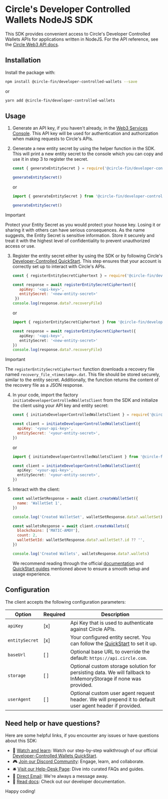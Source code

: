 # Circle's Developer Controlled Wallets NodeJS SDK

This SDK provides convenient access to Circle's Developer Controlled Wallets APIs for applications written in NodeJS. For the API reference, see the [Circle Web3 API docs](https://developers.circle.com/api-reference/w3s/common/ping).

## Installation

Install the package with:

```sh
npm install @circle-fin/developer-controlled-wallets --save
```

or

```sh
yarn add @circle-fin/developer-controlled-wallets
```

## Usage

1. Generate an API key, if you haven't already, in the [Web3 Services Console](https://console.circle.com/api-keys). This API key will be used for authentication and authorization when making requests to Circle's APIs.

2. Generate a new entity secret by using the helper function in the SDK. This will print a new entity secret to the console which you can copy and use it in step 3 to register the secret. 

   ```javascript
   const { generateEntitySecret } = require('@circle-fin/developer-controlled-wallets')

   generateEntitySecret()
   ```

   or

   ```typescript
   import { generateEntitySecret } from '@circle-fin/developer-controlled-wallets'

   generateEntitySecret()
   ```

> [!IMPORTANT]
Protect your Entity Secret as you would protect your house key. Losing it or sharing it with others can have serious consequences. As the name suggests, the Entity Secret is sensitive information. Store it securely and treat it with the highest level of confidentiality to prevent unauthorized access or use.

3. Register the entity secret either by using the SDK or by following Circle's [Developer-Controlled QuickStart](https://developers.circle.com/interactive-quickstarts/dev-controlled-wallets). This step ensures that your account is correctly set up to interact with Circle's APIs.

   ```javascript
   const { registerEntitySecretCiphertext } = require('@circle-fin/developer-controlled-wallets')

   const response = await registerEntitySecretCiphertext({
      apiKey: '<api-key>',
      entitySecret: '<new-entity-secret>'
    })
   console.log(response.data?.recoveryFile)
   ```

   or

   ```typescript
   import { registerEntitySecretCiphertext } from '@circle-fin/developer-controlled-wallets'

   const response = await registerEntitySecretCiphertext({
      apiKey: '<api-key>',
      entitySecret: '<new-entity-secret>'
   })
   console.log(response.data?.recoveryFile)
   ```

> [!IMPORTANT] 
The `registerEntitySecretCiphertext` function downloads a recovery file named `recovery_file_<timestamp>.dat`. This file should be stored securely, similar to the entity secret. Additionally, the function returns the content of the recovery file as a JSON response. 

4. In your code, import the factory `initiateDeveloperControlledWalletsClient` from the SDK and initialize the client using your API key and entity secret:

   ```javascript
   const { initiateDeveloperControlledWalletsClient } = require('@circle-fin/developer-controlled-wallets')

   const client = initiateDeveloperControlledWalletsClient({
     apiKey: '<your-api-key>',
     entitySecret: '<your-entity-secret>',
   })
   ```

   or

   ```typescript
   import { initiateDeveloperControlledWalletsClient } from '@circle-fin/developer-controlled-wallets'

   const client = initiateDeveloperControlledWalletsClient({
     apiKey: '<your-api-key>',
     entitySecret: '<your-entity-secret>',
   })
   ```

5. Interact with the client:

   ```javascript
   const walletSetResponse = await client.createWalletSet({
     name: 'WalletSet 1',
   })

   console.log('Created WalletSet', walletSetResponse.data?.walletSet)

   const walletsResponse = await client.createWallets({
     blockchains: ['MATIC-AMOY'],
     count: 2,
     walletSetId: walletSetResponse.data?.walletSet?.id ?? '',
   })

   console.log('Created Wallets', walletsResponse.data?.wallets)
   ```

   We recommend reading through the official [documentation](https://developers.circle.com/w3s/circle-programmable-wallets-an-overview) and [QuickStart guides](https://developers.circle.com/interactive-quickstarts) mentioned above to ensure a smooth setup and usage experience.

## Configuration

The client accepts the following configuration parameters:

| Option         | Required     | Description                                                                                                     |
| -------------- | ----------- | --------------------------------------------------------------------------------------------------------------- |
| `apiKey`       |      [x]       | Api Key that is used to authenticate against Circle APIs.                                                       |
| `entitySecret` |      [x]       | Your configured entity secret. You can follow the [QuickStart](https://learn.circle.com/quickstarts/dev-controlled-wallets/generate-entity-secret) to set it up.                                                                                  |
| `baseUrl` | [ ]      | Optional base URL to override the default: `https://api.circle.com`. |
| `storage`      | [ ] | Optional custom storage solution for persisting data. We will fallback to InMemoryStorage if none was provided. |
| `userAgent` | [ ]      | Optional custom user agent request header. We will prepend it to default user agent header if provided. |

## Need help or have questions?

Here are some helpful links, if you encounter any issues or have questions about this SDK:

- 🎥 [Watch and learn](https://www.youtube.com/watch?v=17hOaMNf87s&list=PLoJwRn8qrG26yB_Y5uLpamwzp1onYMe7O): Watch our step-by-step walkthrough of our official [Developer-Controlled Wallets QuickStart](https://learn.circle.com/quickstarts/dev-controlled-wallets).
- 🎮 [Join our Discord Community](https://discord.com/invite/buildoncircle): Engage, learn, and collaborate.
- 🛎 [Visit our Help-Desk Page](https://support.usdc.circle.com/hc/en-us/p/contactus?_gl=1*1va6vat*_ga*MTAyNTA0NTQ2NC4xNjk5NTYyMjgx*_ga_GJDVPCQNRV*MTcwMDQ5Mzg3Ny4xNC4xLjE3MDA0OTM4ODQuNTMuMC4w): Dive into curated FAQs and guides.
- 📧 [Direct Email](mailto:customer-support@circle.com): We're always a message away.
- 📖 [Read docs](https://developers.circle.com/w3s/docs?_gl=1*15ozb5b*_ga*MTAyNTA0NTQ2NC4xNjk5NTYyMjgx*_ga_GJDVPCQNRV*MTcwMDQ5Mzg3Ny4xNC4xLjE3MDA0OTM4ODQuNTMuMC4w): Check out our developer documentation.

Happy coding!
